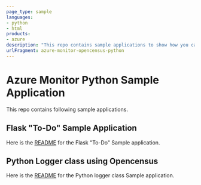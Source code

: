 ```yaml
---
page_type: sample
languages:
- python
- html
products:
- azure
description: "This repo contains sample applications to show how you can instrument the OpenCensus Azure Monitor exporters as well as track telemetry from popular Python libraries via OpenCensus integrations."
urlFragment: azure-monitor-opencensus-python
---
```


# Azure Monitor Python Sample Application

This repo contains following sample applications.

## Flask "To-Do" Sample Application

Here is the [README](./azure_monitor/flask_sample/README.md) for the Flask "To-Do" Sample application.

## Python Logger class using Opencensus

Here is the [README](./azure_monitor/python_logger_opencensus_azure/README.md) for the Python logger class Sample application.

